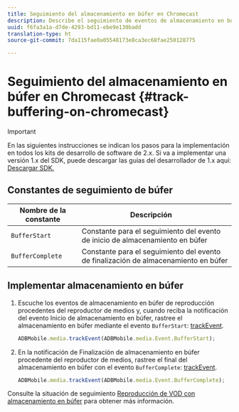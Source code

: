 ```yaml
---
title: Seguimiento del almacenamiento en búfer en Chromecast
description: Describe el seguimiento de eventos de almacenamiento en búfer en Chromecast.
uuid: f6fa3a1a-d7de-4293-bd11-ebe9e130badd
translation-type: ht
source-git-commit: 7da115fae0a05548173e8ca3ec68fae250128775

---
```



# Seguimiento del almacenamiento en búfer en Chromecast {#track-buffering-on-chromecast}

>[!IMPORTANT]
>
>En las siguientes instrucciones se indican los pasos para la implementación en todos los kits de desarrollo de software de 2.x. Si va a implementar una versión 1.x del SDK, puede descargar las guías del desarrollador de 1.x aquí: [Descargar SDK.](/help/sdk-implement/download-sdks.md)

## Constantes de seguimiento de búfer


| Nombre de la constante | Descripción     |
|---|---|
| `BufferStart` | Constante para el seguimiento del evento de inicio de almacenamiento en búfer |
| `BufferComplete` | Constante para el seguimiento del evento de finalización de almacenamiento en búfer |

## Implementar almacenamiento en búfer

1. Escuche los eventos de almacenamiento en búfer de reproducción procedentes del reproductor de medios y, cuando reciba la notificación del evento Inicio de almacenamiento en búfer, rastree el almacenamiento en búfer mediante el evento `BufferStart`: [trackEvent](https://adobe-marketing-cloud.github.io/media-sdks/reference/chromecast/ADBMobile.media.html#.trackEvent).

   ```js
   ADBMobile.media.trackEvent(ADBMobile.media.Event.BufferStart);
   ```

1. En la notificación de Finalización de almacenamiento en búfer procedente del reproductor de medios, rastree el final del almacenamiento en búfer con el evento `BufferComplete`: [trackEvent](https://adobe-marketing-cloud.github.io/media-sdks/reference/chromecast/ADBMobile.media.html#.trackEvent).

   ```js
   ADBMobile.media.trackEvent(ADBMobile.media.Event.BufferComplete);
   ```

Consulte la situación de seguimiento [Reproducción de VOD con almacenamiento en búfer](/help/sdk-implement/tracking-scenarios/vod-buffering.md) para obtener más información.

